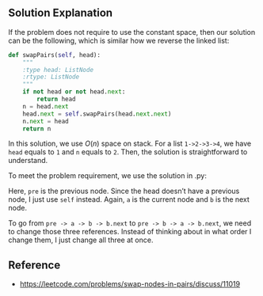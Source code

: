 ## Solution Explanation

If the problem does not require to use the constant space, then our solution
can be the following, which is similar how we reverse the linked list:

```python
def swapPairs(self, head):
    """
    :type head: ListNode
    :rtype: ListNode
    """
    if not head or not head.next:
        return head
    n = head.next
    head.next = self.swapPairs(head.next.next)
    n.next = head
    return n
```

In this solution, we use $O(n)$ space on stack. For a list `1->2->3->4`, we
have `head` equals to `1` and `n` equals to `2`. Then, the solution is 
straightforward to understand.

To meet the problem requirement, we use the solution in .py:

Here, `pre` is the previous node. Since the head doesn’t have a previous node, 
I just use `self` instead. Again, `a` is the current node and `b` is the next node.

To go from `pre -> a -> b -> b.next` to `pre -> b -> a -> b.next`, we need to 
change those three references. Instead of thinking about in what order I change them, 
I just change all three at once.

## Reference

- https://leetcode.com/problems/swap-nodes-in-pairs/discuss/11019